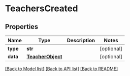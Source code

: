 # TeachersCreated

## Properties
Name | Type | Description | Notes
------------ | ------------- | ------------- | -------------
**type** | **str** |  | [optional] 
**data** | [**TeacherObject**](TeacherObject.md) |  | [optional] 

[[Back to Model list]](README.md#documentation-for-models) [[Back to API list]](README.md#documentation-for-api-endpoints) [[Back to README]](README.md)


